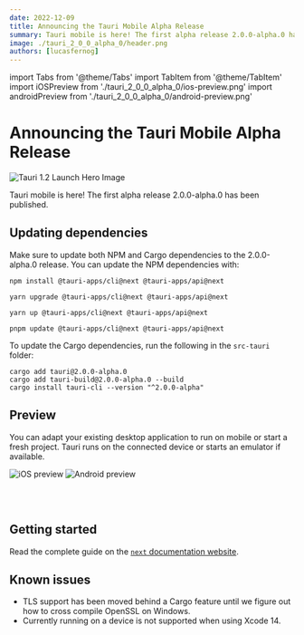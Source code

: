 ```yaml
---
date: 2022-12-09
title: Announcing the Tauri Mobile Alpha Release
summary: Tauri mobile is here! The first alpha release 2.0.0-alpha.0 has been published.
image: ./tauri_2_0_0_alpha_0/header.png
authors: [lucasfernog]
---
```


import Tabs from '@theme/Tabs'
import TabItem from '@theme/TabItem'
import iOSPreview from './tauri_2_0_0_alpha_0/ios-preview.png'
import androidPreview from './tauri_2_0_0_alpha_0/android-preview.png'

# Announcing the Tauri Mobile Alpha Release

![Tauri 1.2 Launch Hero Image](./tauri_2_0_0_alpha_0/header.png)

Tauri mobile is here! The first alpha release 2.0.0-alpha.0 has been published.

<!--truncate-->

## Updating dependencies

Make sure to update both NPM and Cargo dependencies to the 2.0.0-alpha.0 release. You can update the NPM dependencies with:

<Tabs groupId="package-manager">
  <TabItem value="npm">

```shell
npm install @tauri-apps/cli@next @tauri-apps/api@next
```

  </TabItem>
  <TabItem value="Yarn Classic">

```shell
yarn upgrade @tauri-apps/cli@next @tauri-apps/api@next
```

  </TabItem>
  <TabItem value="Yarn Berry">

```shell
yarn up @tauri-apps/cli@next @tauri-apps/api@next
```

  </TabItem>
  <TabItem value="pnpm">

```shell
pnpm update @tauri-apps/cli@next @tauri-apps/api@next
```

  </TabItem>
</Tabs>

To update the Cargo dependencies, run the following in the `src-tauri` folder:

```shell
cargo add tauri@2.0.0-alpha.0
cargo add tauri-build@2.0.0-alpha.0 --build
cargo install tauri-cli --version "^2.0.0-alpha"
```

## Preview

You can adapt your existing desktop application to run on mobile or start a fresh project.
Tauri runs on the connected device or starts an emulator if available.

<div
  style={{
    display: 'flex',
    'flex-direction': 'column',
    'align-items': 'center',
    gap: '16px',
  }}
>
  <img className="transparent" src={iOSPreview} alt="iOS preview" />
  <img className="transparent" src={androidPreview} alt="Android preview" />
</div>

<br></br>

## Getting started

Read the complete guide on the [`next` documentation website](https://next--tauri.netlify.app/next/mobile/).

## Known issues

- TLS support has been moved behind a Cargo feature until we figure out how to cross compile OpenSSL on Windows.
- Currently running on a device is not supported when using Xcode 14.
